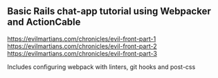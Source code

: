 ## Basic Rails chat-app tutorial using Webpacker and ActionCable
https://evilmartians.com/chronicles/evil-front-part-1
https://evilmartians.com/chronicles/evil-front-part-2
https://evilmartians.com/chronicles/evil-front-part-3

Includes configuring webpack with linters, git hooks and post-css
